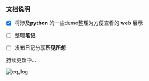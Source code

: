 ### 文档说明

- [x]   将涉及**python** 的一些demo整理为方便查看的 <i class="icon-file"></i>**web** 展示

- [ ] 整理<i class="icon-pencil"></i>**笔记**
- [ ] 发布日记分享<i class="icon-share"></i>**所见所想**


持续更新中...

![cq_log](https://cqworker.github.io//img/dog.jpg)
